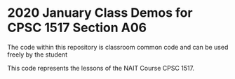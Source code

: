 # 2020 January Class Demos for CPSC 1517 Section A06

The code within this repository is classroom common code and can be used freely by the student

This code represents the lessons of the NAIT Course CPSC 1517.
